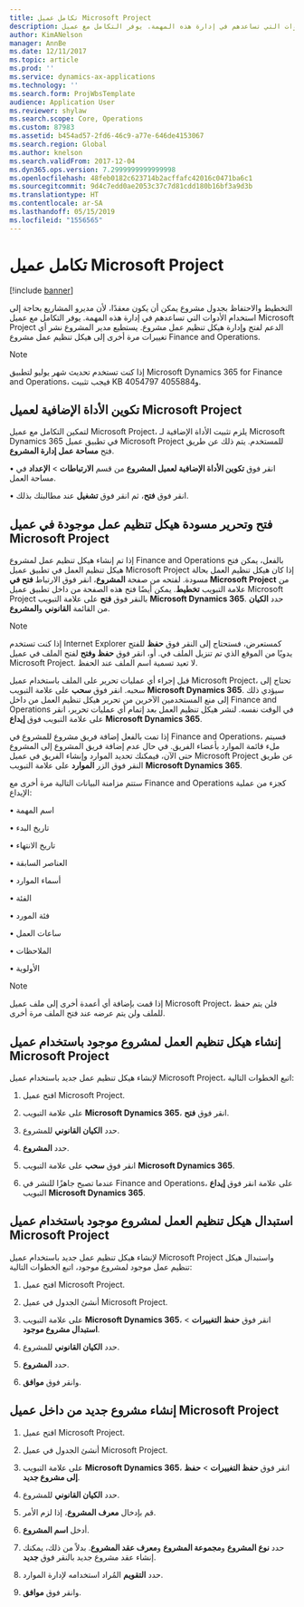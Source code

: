 ```yaml
---
title: تكامل عميل Microsoft Project
description: التخطيط والاحتفاظ بجدول مشروع يمكن أن يكون معقدًا، لأن مديرو المشاريع بحاجة إلى استخدام الأدوات التي تساعدهم في إدارة هذه المهمة. يوفر التكامل مع عميل Microsoft Project الدعم لفتح وإدارة هيكل تنظيم عمل مشروع.
author: KimANelson
manager: AnnBe
ms.date: 12/11/2017
ms.topic: article
ms.prod: ''
ms.service: dynamics-ax-applications
ms.technology: ''
ms.search.form: ProjWbsTemplate
audience: Application User
ms.reviewer: shylaw
ms.search.scope: Core, Operations
ms.custom: 87983
ms.assetid: b454ad57-2fd6-46c9-a77e-646de4153067
ms.search.region: Global
ms.author: knelson
ms.search.validFrom: 2017-12-04
ms.dyn365.ops.version: 7.2999999999999998
ms.openlocfilehash: 48feb0182c623714b2acffafc42016c0471ba6c1
ms.sourcegitcommit: 9d4c7edd0ae2053c37c7d81cdd180b16bf3a9d3b
ms.translationtype: HT
ms.contentlocale: ar-SA
ms.lasthandoff: 05/15/2019
ms.locfileid: "1556565"
---
```

# <a name="microsoft-project-client-integration"></a>تكامل عميل Microsoft Project

[!include [banner](../includes/banner.md)]

التخطيط والاحتفاظ بجدول مشروع يمكن أن يكون معقدًا، لأن مديرو المشاريع بحاجة إلى استخدام الأدوات التي تساعدهم في إدارة هذه المهمة. يوفر التكامل مع عميل Microsoft Project الدعم لفتح وإدارة هيكل تنظيم عمل مشروع. يستطيع مدير المشروع نشر أي تغييرات مرة أخرى إلى هيكل تنظيم عمل مشروع Finance and Operations.

> [!NOTE]
> إذا كنت تستخدم تحديث شهر يوليو لتطبيق Microsoft Dynamics 365 for Finance and Operations، فيجب تثبيت KB 4054797 و4055884.

## <a name="configure-the-microsoft-project-client-add-in"></a>تكوين الأداة الإضافية لعميل Microsoft Project
لتمكين التكامل مع عميل Microsoft Project، يلزم تثبيت الأداة الإضافية لـ Microsoft Dynamics 365 في تطبيق عميل Microsoft Project للمستخدم. يتم ذلك عن طريق فتح **مساحة عمل إدارة المشروع**.

•   انقر فوق **تكوين الأداة الإضافية لعميل المشروع** من قسم **الارتباطات** > **الإعداد** في مساحة العمل.

•   انقر فوق **فتح**، ثم انقر فوق **تشغيل** عند مطالبتك بذلك.

## <a name="open-and-edit-an-existing-draft-work-breakdown-structure-in-microsoft-project-client"></a>فتح وتحرير مسودة هيكل تنظيم عمل موجودة في عميل Microsoft Project
إذا تم إنشاء هيكل تنظيم عمل لمشروع Finance and Operations بالفعل، يمكن فتح هيكل تنظيم العمل في تطبيق عميل Microsoft Project إذا كان هيكل تنظيم العمل بحالة مسودة. لفتحه من صفحة **المشروع**، انقر فوق الارتباط **فتح في Microsoft Project** من علامة التبويب **تخطيط**. يمكن أيضًا فتح هذه الصفحة من داخل تطبيق عميل Microsoft Project بالنقر فوق **فتح** على علامة التبويب **Microsoft Dynamics 365**. حدد **الكيان القانوني** و**المشروع‏‎** من القائمة.

> [!NOTE]
> إذا كنت تستخدم Internet Explorer كمستعرض، فستحتاج إلى النقر فوق **حفظ** للفتح يدويًا من الموقع الذي تم تنزيل الملف في. أو، انقر فوق **حفظ وفتح** لفتح الملف في عميل Microsoft Project. لا تعيد تسمية اسم الملف عند الحفظ.

قبل إجراء أي عمليات تحرير على الملف باستخدام عميل Microsoft Project، تحتاج إلى سحبه. انقر فوق **سحب** على علامة التبويب **Microsoft Dynamics 365**. سيؤدي ذلك إلى منع المستخدمين الآخرين من تحرير هيكل تنظيم العمل من داخل Finance and Operations في الوقت نفسه. لنشر هيكل تنظيم العمل بعد إتمام أي عمليات تحرير، انقر فوق **إيداع‏‎** على علامة التبويب **Microsoft Dynamics 365**.

إذا تمت بالفعل إضافة فريق مشروع للمشروع في Finance and Operations، فسيتم ملء قائمة الموارد بأعضاء الفريق. في حال عدم إضافة فريق المشروع إلى المشروع حتى الآن، فيمكنك تحديد الموارد وإنشاء الفريق في عميل Microsoft Project عن طريق النقر فوق الزر **الموارد** على علامة التبويب **Microsoft Dynamics 365**. 

ستتم مزامنة البيانات التالية مرة أخرى مع Finance and Operations كجزء من عملية الإيداع:

•   اسم المهمة

•   تاريخ البدء

•   تاريخ الانتهاء

•   العناصر السابقة

•   أسماء الموارد

•   الفئة

•   فئة المورد

•   ساعات العمل

•   الملاحظات

•   الأولوية

> [!NOTE]
> إذا قمت بإضافة أي أعمدة أخرى إلى ملف عميل Microsoft Project، فلن يتم حفظ للملف ولن يتم عرضه عند فتح الملف مرة أخرى.

## <a name="create-the-work-breakdown-structure-for-an-existing-project-using-microsoft-project-client"></a>إنشاء هيكل تنظيم العمل لمشروع موجود باستخدام عميل Microsoft Project
لإنشاء هيكل تنظيم عمل جديد باستخدام عميل Microsoft Project، اتبع الخطوات التالية:


1.  افتح عميل Microsoft Project.

2.  على علامة التبويب **Microsoft Dynamics 365**، انقر فوق **فتح**.

3.  حدد **الكيان القانوني** للمشروع.

4.  حدد **المشروع**.

5.  انقر فوق **سحب** على علامة التبويب **Microsoft Dynamics 365**.

6.  عندما تصبح جاهزًا للنشر في Finance and Operations، انقر فوق **إيداع‏‎** على علامة التبويب **Microsoft Dynamics 365**.

## <a name="replace-the-existing-work-breakdown-structure-for-an-existing-project-using-microsoft-project-client"></a>استبدال هيكل تنظيم العمل لمشروع موجود باستخدام عميل Microsoft Project
لإنشاء هيكل تنظيم عمل جديد باستخدام عميل Microsoft Project واستبدال هيكل تنظيم عمل موجود لمشروع موجود، اتبع الخطوات التالية:

1.  افتح عميل Microsoft Project.

2.  أنشئ الجدول في عميل Microsoft Project.

3.  على علامة التبويب **Microsoft Dynamics 365**، انقر فوق **حفظ التغييرات** > **استبدال مشروع موجود**.

4.  حدد **الكيان القانوني** للمشروع.

5.  حدد **المشروع**.

6.  وانقر فوق **موافق**.

## <a name="create-a-new-project-from-within-microsoft-project-client"></a>إنشاء مشروع جديد من داخل عميل Microsoft Project


1.  افتح عميل Microsoft Project.

2.  أنشئ الجدول في عميل Microsoft Project.

3.  على علامة التبويب **Microsoft Dynamics 365**، انقر فوق **حفظ التغييرات** > **حفظ إلى مشروع جديد**.

4.  حدد **الكيان القانوني** للمشروع.

5.  قم بإدخال **معرف المشروع**، إذا لزم الأمر.

6.  أدخل **اسم المشروع**.

7.  حدد **نوع المشروع** و**مجموعة المشروع** و**معرف عقد المشروع**. بدلاً من ذلك، يمكنك إنشاء عقد مشروع جديد بالنقر فوق **جديد**.

8.  حدد **التقويم** المُراد استخدامه لإدارة الموارد.

11. وانقر فوق **موافق**.
